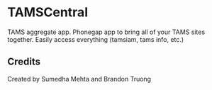 TAMSCentral
===========

TAMS aggregate app. Phonegap app to bring all of your TAMS sites together. Easily access everything (tamsiam, tams info, etc.)


Credits
-------
Created by Sumedha Mehta and Brandon Truong
